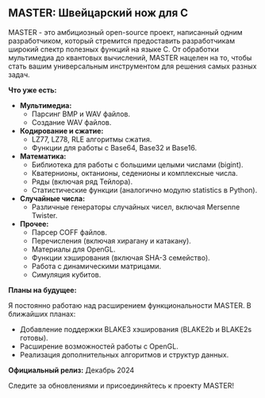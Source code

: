 ## MASTER: Швейцарский нож для C

MASTER - это амбициозный open-source проект, написанный одним разработчиком, который стремится предоставить разработчикам широкий спектр полезных функций на языке C. От обработки мультимедиа до квантовых вычислений, MASTER нацелен на то, чтобы стать вашим универсальным инструментом для решения самых разных задач.

**Что уже есть:**

* **Мультимедиа:**
    * Парсинг BMP и WAV файлов.
    * Создание WAV файлов.
* **Кодирование и сжатие:**
    * LZ77, LZ78, RLE алгоритмы сжатия.
    * Функции для работы с Base64, Base32 и Base16.
* **Математика:**
    * Библиотека для работы с большими целыми числами (bigint).
    * Кватернионы, октанионы, седенионы и комплексные числа.
    * Ряды (включая ряд Тейлора).
    * Статистические функции (аналогично модулю statistics в Python).
* **Случайные числа:**
    * Различные генераторы случайных чисел, включая Mersenne Twister.
* **Прочее:**
    * Парсер COFF файлов.
    * Перечисления (включая хирагану и катакану).
    * Материалы для OpenGL.
    * Функции хэширования (включая SHA-3 семейство).
    * Работа с динамическими матрицами.
    * Симуляция кубитов.

**Планы на будущее:**

Я постоянно работаю над расширением функциональности MASTER. В ближайших планах:

* Добавление поддержки BLAKE3 хэширования (BLAKE2b и BLAKE2s готовы).
* Расширение возможностей работы с OpenGL.
* Реализация дополнительных алгоритмов и структур данных.

**Официальный релиз:** Декабрь 2024

Следите за обновлениями и присоединяйтесь к проекту MASTER!
